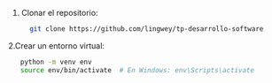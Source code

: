 1. Clonar el repositorio:
   ```bash
     git clone https://github.com/lingwey/tp-desarrollo-software
   ```
2.Crear un entorno virtual:
  ```bash
     python -m venv env
     source env/bin/activate  # En Windows: env\Scripts\activate
  ```